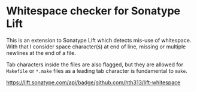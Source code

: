 Whitespace checker for Sonatype Lift
====================================

This is an extension to Sonatype Lift which detects mis-use of
whitespace. With that I consider space character(s) at end of
line, missing or multiple newlines at the end of a file.

Tab characters inside the files are also flagged, but they are
allowed for `Makefile` or `*.make` files as a leading tab
character is fundamental to `make`.

https://lift.sonatype.com/api/badge/github.com/hth313/lift-whitespace
